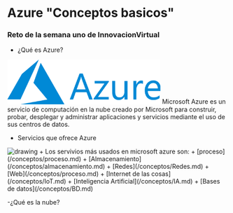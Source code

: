 # Azure "Conceptos basicos"
### Reto de la semana uno de InnovacionVirtual

- ¿Qué es Azure?  
<img src="imagenes/azure-logo.png" alt="drawing" width="350" />  
Microsoft Azure es un servicio de computación en la nube creado por Microsoft para construir, probar, desplegar y administrar aplicaciones y servicios mediante el uso de sus centros de datos.

- Servicios que ofrece Azure  
<img src="https://docs.microsoft.com/es-mx/learn/azure-fundamentals/intro-to-azure-fundamentals/media/azure-services.png" alt="drawing" width="550" />  
+ Los servivios más usados en microsoft azure son:
    + [proceso](/conceptos/proceso.md)
    + [Almacenamiento](/conceptos/almacenamiento.md)
    + [Redes](/conceptos/Redes.md)
    + [Web](/conceptos/proceso.md)
    + [Internet de las cosas](/conceptos/IoT.md)
    + [Inteligencia Artificial](/conceptos/IA.md)
    + [Bases de datos](/conceptos/BD.md)


-¿Qué es la nube?  



  





